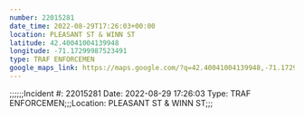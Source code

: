 ```yaml
---
number: 22015281
date_time: 2022-08-29T17:26:03+00:00
location: PLEASANT ST & WINN ST
latitude: 42.40041004139948
longitude: -71.17299987523491
type: TRAF ENFORCEMEN
google_maps_link: https://maps.google.com/?q=42.40041004139948,-71.17299987523491
---
```


;;;;;;Incident #: 22015281  Date: 2022-08-29 17:26:03   Type: TRAF ENFORCEMEN;;;Location: PLEASANT ST & WINN ST;;;
